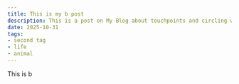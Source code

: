 ```yaml
---
title: This is my b post
description: This is a post on My Blog about touchpoints and circling wagons.
date: 2025-10-31
tags: 
- second tag
- life
- animal
---
```

This is b